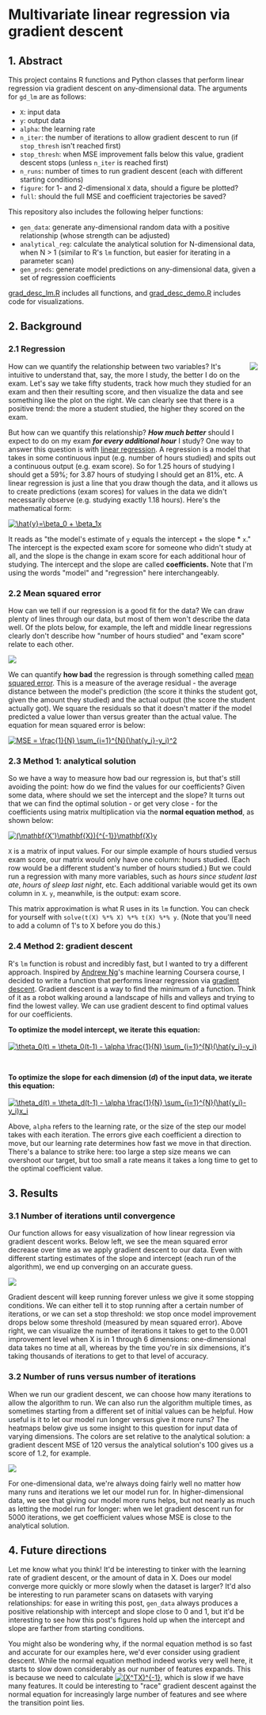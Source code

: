 # Multivariate linear regression via gradient descent

## 1. Abstract
This project contains R functions and Python classes that perform linear regression via gradient descent on any-dimensional data. The arguments for `gd_lm` are as follows:
* `X`: input data
* `y`: output data
* `alpha`: the learning rate
* `n_iter`: the number of iterations to allow gradient descent to run (if `stop_thresh` isn't reached first)
* `stop_thresh`: when MSE improvement falls below this value, gradient descent stops (unless `n_iter` is reached first)
* `n_runs`: number of times to run gradient descent (each with different starting conditions)
* `figure`: for 1- and 2-dimensional `X` data, should a figure be plotted?
* `full`: should the full MSE and coefficient trajectories be saved?

This repository also includes the following helper functions:
* `gen_data`: generate any-dimensional random data with a positive relationship (whose strength can be adjusted)
* `analytical_reg`: calculate the analytical solution for N-dimensional data, when N > 1 (similar to R's `lm` function, but easier for iterating in a parameter scan)
* `gen_preds`: generate model predictions on any-dimensional data, given a set of regression coefficients

[grad_desc_lm.R](r/grad_desc_lm.R) includes all functions, and [grad_desc_demo.R](r/grad_desc_demo.R) includes code for visualizations.

## 2. Background
### 2.1 Regression
<img align="right" src="https://i.imgur.com/1ltmiKM.png"> How can we quantify the relationship between two variables? It's intuitive to understand that, say, the more I study, the better I do on the exam. Let's say we take fifty students, track how much they studied for an exam and then their resulting score, and then visualize the data and see something like the plot on the right. We can clearly see that there is a positive trend: the more a student studied, the higher they scored on the exam.

But how can we quantify this relationship? **_How much better_** should I expect to do on my exam **_for every additional hour_** I study? One way to answer this question is with [linear regression](https://en.wikipedia.org/wiki/Linear_regression). A regression is a model that takes in some continuous input (e.g. number of hours studied) and spits out a continuous output (e.g. exam score). So for 1.25 hours of studying I should get a 59%; for 3.87 hours of studying I should get an 81%, etc. A linear regression is just a line that you draw though the data, and it allows us to create predictions (exam scores) for values in the data we didn't necessarily observe (e.g. studying exactly 1.18 hours). Here's the mathematical form:

<a href="https://www.codecogs.com/eqnedit.php?latex=\hat{y}=\beta_0&space;&plus;&space;\beta_1x" target="_blank"><img src="https://latex.codecogs.com/gif.latex?\hat{y}=\beta_0&space;&plus;&space;\beta_1x" title="\hat{y}=\beta_0 + \beta_1x" /></a>

It reads as "the model's estimate of `y` equals the intercept + the slope * `x`." The intercept is the expected exam score for someone who didn't study at all, and the slope is the change in exam score for each additional hour of studying. The intercept and the slope are called **coefficients.** Note that I'm using the words "model" and "regression" here interchangeably.

### 2.2 Mean squared error
How can we tell if our regression is a good fit for the data? We can draw plenty of lines through our data, but most of them won't describe the data well. Of the plots below, for example, the left and middle linear regressions clearly don't describe how "number of hours studied" and "exam score" relate to each other.

![](https://i.imgur.com/8G5SCBQ.png)

We can quantify **how bad** the regression is through something called [mean squared error](https://en.wikipedia.org/wiki/Mean_squared_error). This is a measure of the average residual - the average distance between the model's prediction (the score it thinks the student got, given the amount they studied) and the actual output (the score the student actually got). We square the residuals so that it doesn't matter if the model predicted a value lower than versus greater than the actual value. The equation for mean squared error is below:

<a href="https://www.codecogs.com/eqnedit.php?latex=MSE&space;=&space;\frac{1}{N}&space;\sum_{i=1}^{N}(\hat{y_i}-y_i)^2" target="_blank"><img src="https://latex.codecogs.com/gif.latex?MSE&space;=&space;\frac{1}{N}&space;\sum_{i=1}^{N}(\hat{y_i}-y_i)^2" title="MSE = \frac{1}{N} \sum_{i=1}^{N}(\hat{y_i}-y_i)^2" /></a>

### 2.3 Method 1: analytical solution
So we have a way to measure how bad our regression is, but that's still avoiding the point: how do we find the values for our coefficients? Given some data, where should we set the intercept and the slope? It turns out that we can find the optimal solution - or get very close - for the coefficients using matrix multiplication via the **normal equation method**, as shown below:

<a href="https://www.codecogs.com/eqnedit.php?latex=(\mathbf{X'}\mathbf{X}){^{-1}}\mathbf{X}y" target="_blank"><img src="https://latex.codecogs.com/gif.latex?(\mathbf{X'}\mathbf{X}){^{-1}}\mathbf{X}y" title="(\mathbf{X'}\mathbf{X}){^{-1}}\mathbf{X}y" /></a>

`X` is a matrix of input values. For our simple example of hours studied versus exam score, our matrix would only have one column: hours studied. (Each row would be a different student's number of hours studied.) But we could run a regression with many more variables, such as *hours since student last ate*, *hours of sleep last night*, etc. Each additional variable would get its own column in `X`. `y`, meanwhile, is the output: exam score.

This matrix approximation is what R uses in its `lm` function. You can check for yourself with `solve(t(X) %*% X) %*% t(X) %*% y`. (Note that you'll need to add a column of 1's to X before you do this.)

### 2.4 Method 2: gradient descent
R's `lm` function is robust and incredibly fast, but I wanted to try a different approach. Inspired by [Andrew Ng](http://www.andrewng.org/)'s machine learning Coursera course, I decided to write a function that performs linear regression via [gradient descent](https://en.wikipedia.org/wiki/Gradient_descent). Gradient descent is a way to find the minimum of a function. Think of it as a robot walking around a landscape of hills and valleys and trying to find the lowest valley. We can use gradient descent to find optimal values for our coefficients.

**To optimize the model intercept, we iterate this equation:** <br><br>
<a href="https://www.codecogs.com/eqnedit.php?latex=\theta_0(t)&space;=&space;\theta_0(t-1)&space;-&space;\alpha&space;\frac{1}{N}&space;\sum_{i=1}^{N}(\hat{y_i}-y_i)" target="_blank"><img src="https://latex.codecogs.com/gif.latex?\theta_0(t)&space;=&space;\theta_0(t-1)&space;-&space;\alpha&space;\frac{1}{N}&space;\sum_{i=1}^{N}(\hat{y_i}-y_i)" title="\theta_0(t) = \theta_0(t-1) - \alpha \frac{1}{N} \sum_{i=1}^{N}(\hat{y_i}-y_i)" /></a>

<br>

**To optimize the slope for each dimension (*d*) of the input data, we iterate this equation:** <br><br>
<a href="https://www.codecogs.com/eqnedit.php?latex=\theta_d(t)&space;=&space;\theta_d(t-1)&space;-&space;\alpha&space;\frac{1}{N}&space;\sum_{i=1}^{N}(\hat{y_i}-y_i)x_i" target="_blank"><img src="https://latex.codecogs.com/gif.latex?\theta_d(t)&space;=&space;\theta_d(t-1)&space;-&space;\alpha&space;\frac{1}{N}&space;\sum_{i=1}^{N}(\hat{y_i}-y_i)x_i" title="\theta_d(t) = \theta_d(t-1) - \alpha \frac{1}{N} \sum_{i=1}^{N}(\hat{y_i}-y_i)x_i" /></a>

Above, `alpha` refers to the learning rate, or the size of the step our model takes with each iteration. The errors give each coefficient a direction to move, but our learning rate determines how fast we move in that direction. There's a balance to strike here: too large a step size means we can overshoot our target, but too small a rate means it takes a long time to get to the optimal coefficient value.

## 3. Results
### 3.1 Number of iterations until convergence
Our function allows for easy visualization of how linear regression via gradient descent works. Below left, we see the mean squared error decrease over time as we apply gradient descent to our data. Even with different starting estimates of the slope and intercept (each run of the algorithm), we end up converging on an accurate guess.

![](https://i.imgur.com/ZrYHIVq.png)

Gradient descent will keep running forever unless we give it some stopping conditions. We can either tell it to stop running after a certain number of iterations, or we can set a stop threshold: we stop once model improvement drops below some threshold (measured by mean squared error). Above right, we can visualize the number of iterations it takes to get to the 0.001 improvement level when X is in 1 through 6 dimensions: one-dimensional data takes no time at all, whereas by the time you're in six dimensions, it's taking thousands of iterations to get to that level of accuracy.

### 3.2 Number of runs versus number of iterations
When we run our gradient descent, we can choose how many iterations to allow the algorithm to run. We can also run the algorithm multiple times, as sometimes starting from a different set of initial values can be helpful. How useful is it to let our model run longer versus give it more runs? The heatmaps below give us some insight to this question for input data of varying dimensions. The colors are set relative to the analytical solution: a gradient descent MSE of 120 versus the analytical solution's 100 gives us a score of 1.2, for example.

![](https://i.imgur.com/vr20zSQ.png)

For one-dimensional data, we're always doing fairly well no matter how many runs and iterations we let our model run for. In higher-dimensional data, we see that giving our model more runs helps, but not nearly as much as letting the model run for longer: when we let gradient descent run for 5000 iterations, we get coefficient values whose MSE is close to the analytical solution.

## 4. Future directions
Let me know what you think! It'd be interesting to tinker with the learning rate of gradient descent, or the amount of data in X. Does our model converge more quickly or more slowly when the dataset is larger? It'd also be interesting to run parameter scans on datasets with varying relationships: for ease in writing this post, `gen_data` always produces a positive relationship with intercept and slope close to 0 and 1, but it'd be interesting to see how this post's figures hold up when the intercept and slope are farther from starting conditions.

You might also be wondering why, if the normal equation method is so fast and accurate for our examples here, we'd ever consider using gradient descent. While the normal equation method indeed works very well here, it starts to slow down considerably as our number of features expands. This is because we need to calculate <a href="https://www.codecogs.com/eqnedit.php?latex=(X^TX)^{-1}" target="_blank"><img src="https://latex.codecogs.com/gif.latex?(X^TX)^{-1}" title="(X^TX)^{-1}" /></a>, which is slow if we have many features. It could be interesting to "race" gradient descent against the normal equation for increasingly large number of features and see where the transition point lies.
